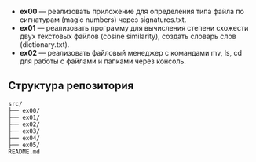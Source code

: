 
- **ex00** — реализовать приложение для определения типа файла по сигнатурам (magic numbers) через signatures.txt.
- **ex01** — реализовать программу для вычисления степени схожести двух текстовых файлов (cosine similarity), создать словарь слов (dictionary.txt).
- **ex02** — реализовать файловый менеджер с командами mv, ls, cd для работы с файлами и папками через консоль.


## Структура репозитория
```
src/
├── ex00/
├── ex01/
├── ex02/
├── ex03/
├── ex04/
├── ex05/
README.md
```